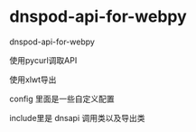 dnspod-api-for-webpy
====================

dnspod-api-for-webpy


使用pycurl调取API

使用xlwt导出


config 里面是一些自定义配置

include里是 dnsapi 调用类以及导出类
